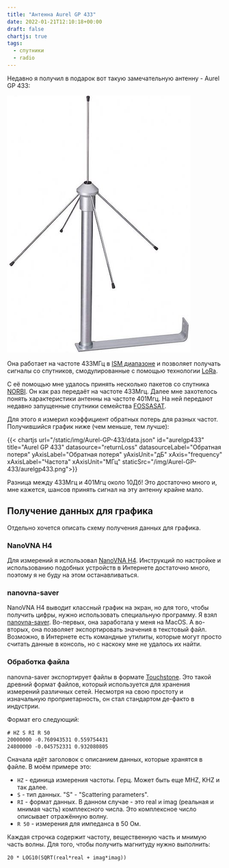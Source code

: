 ```yaml
---
title: "Антенна Aurel GP 433"
date: 2022-01-21T12:10:18+00:00
draft: false
chartjs: true
tags:
  - спутники
  - radio
---
```


Недавно я получил в подарок вот такую замечательную антенну - Aurel GP 433:

![](/img/Aurel-GP-433/antenna.jpg)

Она работает на частоте 433МГц в [ISM диапазоне](https://en.wikipedia.org/wiki/ISM_radio_band) и позволяет получать сигналы со спутников, смодулированные с помощью технологии [LoRa](https://en.wikipedia.org/wiki/LoRa).

С её помощью мне удалось принять несколько пакетов со спутника [NORBI](https://db.satnogs.org/satellite/DNNN-7162-2135-4056-8903). Он как раз передаёт на частоте 433Мгц. Далее мне захотелось понять характеристики антенны на частоте 401Мгц. На ней передают недавно запущенные спутники семейства [FOSSASAT](https://db.satnogs.org/search/?q=FOSSASAT).

Для этого я измерил коэффициент обратных потерь для разных частот. Получившийся график ниже (чем меньше, тем лучше):

{{< chartjs url="/static/img/Aurel-GP-433/data.json" id="aurelgp433" title="Aurel GP 433" datasource="returnLoss" datasourceLabel="Обратная потеря" yAxisLabel="Обратная потеря" yAxisUnit="дБ"  xAxis="frequency" xAxisLabel="Частота" xAxisUnit="МГц" staticSrc="/img/Aurel-GP-433/aurelgp433.png">}}

Разница между 433Мгц и 401Мгц около 10Дб! Это достаточно много и, мне кажется, шансов принять сигнал на эту антенну крайне мало.

## Получение данных для графика

Отдельно хочется описать схему получения данных для графика. 

### NanoVNA H4

Для измерений я использовал [NanoVNA H4](https://www.amazon.co.uk/Nanovna-H4-10k-1-5GHz-Touchscreen-Measuring-Parameters/dp/B08P4Z44ZV). Инструкций по настройке и использованию подобных устройств в Интернете достаточно много, поэтому я не буду на этом останавливаться.

### nanovna-saver

NanoVNA H4 выводит классный график на экран, но для того, чтобы получить цифры, нужно использовать специальную программу. Я взял [nanovna-saver](https://github.com/NanoVNA-Saver/nanovna-saver). Во-первых, она заработала у меня на MacOS. А во-вторых, она позволяет экспортировать значения в текстовый файл. Возможно, в Интернете есть командные утилиты, которые могут просто считать данные в консоль, но с наскоку мне не удалось их найти.

### Обработка файла

nanovna-saver экспортирует файлы в формате [Touchstone](https://ibis.org/connector/touchstone_spec11.pdf). Это такой древний формат файлов, который используется для хранения измерений различных сетей. Несмотря на свою простоту и изначальную проприетарность, он стал стандартом де-факто в индустрии.

Формат его следующий:

```
# HZ S RI R 50
20000000 -0.760943531 0.559754431
24800000 -0.045752331 0.932080805
```

Сначала идёт заголовок с описанием данных, которые хранятся в файле. В моём примере это:

 * ```HZ``` - единица измерения частоты. Герц. Может быть еще MHZ, KHZ и так далее.
 * ```S``` - тип данных. "S" - "Scattering parameters".
 * ```RI``` - формат данных. В данном случае - это real и imag (реальная и мнимая часть) комплексного числа. Это комплексное число описывает отражённую волну.
 * ```R 50``` - измерения для импеданса в 50 Ом.
 
Каждая строчка содержит частоту, вещественную часть и мнимую часть волны. Для того, чтобы получить магнитуду нужно выполнить:

```
20 * LOG10(SQRT(real*real + imag*imag))
```